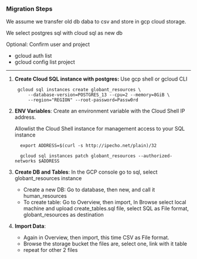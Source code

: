 ### Migration Steps

We assume we transfer old db daba to csv and store in gcp cloud storage.

We select postgres sql with cloud sql as new db

Optional: Confirm user and project
- gcloud auth list
- gcloud config list project

---

1. **Create Cloud SQL instance with postgres:** Use gcp shell or gcloud CLI
    
        gcloud sql instances create globant_resources \
            --database-version=POSTGRES_13 --cpu=2 --memory=8GiB \
            --region="REGION" --root-password=Passw0rd

2. **ENV Variables**: Create an environment variable with the Cloud Shell IP address.

    Allowlist the Cloud Shell instance for management access to your SQL instance

         export ADDRESS=$(curl -s http://ipecho.net/plain)/32
         
         gcloud sql instances patch globant_resources --authorized-networks $ADDRESS

3. **Create DB and Tables**: In the GCP console go to sql, select globant_resources instance 
   - Create a new DB: Go to database, then new, and call it human_resources
   - To create table: Go to Overview, then import, In Browse select local machine and upload create_tables.sql file,
   select SQL as File format, globant_resources as destination

4. **Import Data**:
   - Again in Overview, then import, this time CSV as File format.
   - Browse the storage bucket the files are, select one, link with it table
   - repeat for other 2 files
   